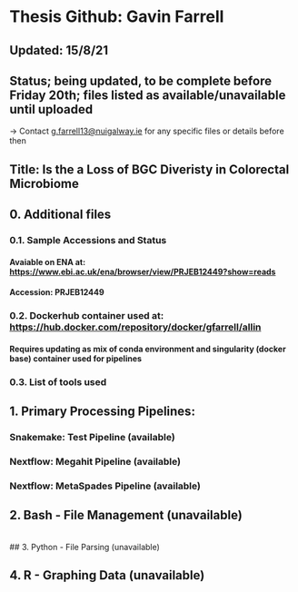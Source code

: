 # Thesis Github: Gavin Farrell
## Updated: 15/8/21 
## Status; being updated, to be complete before Friday 20th; files listed as available/unavailable until uploaded
-> Contact g.farrell13@nuigalway.ie for any specific files or details before then


## Title: Is the a Loss of BGC Diveristy in Colorectal Microbiome

## 0. Additional files
### 0.1. Sample Accessions and Status
#### Avaiable on ENA at: https://www.ebi.ac.uk/ena/browser/view/PRJEB12449?show=reads
#### Accession: PRJEB12449


### 0.2. Dockerhub container used at: https://hub.docker.com/repository/docker/gfarrell/allin
#### Requires updating as mix of conda environment and singularity (docker base) container used for pipelines


### 0.3. List of tools used


## 1. Primary Processing Pipelines:
### Snakemake: Test Pipeline (available)

### Nextflow: Megahit Pipeline (available)
### Nextflow: MetaSpades Pipeline (available)

## 2. Bash - File Management (unavailable)
<br />
## 3. Python - File Parsing (unavailable)

## 4. R - Graphing Data (unavailable)






